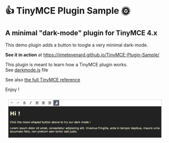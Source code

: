 # 👍 TinyMCE Plugin Sample 🌞

## A minimal "dark-mode" plugin for TinyMCE 4.x

This demo plugin adds a button to toogle a very minimal dark-mode.

**See it in action** at <https://jimetevenard.github.io/TinyMCE-Plugin-Sample/>

This plugin is meant to learn how a TinyMCE plugin works.  
See [darkmode.js](darkmode.js) file

See also [the full TinyMCE reference](https://www.tiny.cloud/docs-4x/api/tinymce/tinymce.editor/)

Enjoy !

![Dark-mode screenshot](doc/screenshot.png)

